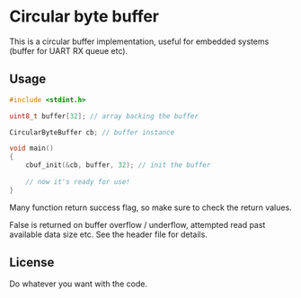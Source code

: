 Circular byte buffer
====================

This is a circular buffer implementation, useful for embedded systems (buffer for UART RX queue etc).


Usage
-----

```c
#include <stdint.h>

uint8_t buffer[32]; // array backing the buffer

CircularByteBuffer cb; // buffer instance

void main()
{
	cbuf_init(&cb, buffer, 32); // init the buffer
	
	// now it's ready for use!
}
```

Many function return success flag, so make sure to check the return values.

False is returned on buffer overflow / underflow, attempted read past available data size etc. See the header file for details.


License
-------

Do whatever you want with the code.